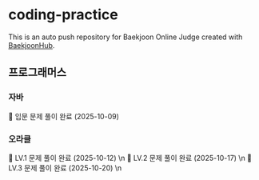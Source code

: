 # coding-practice
This is an auto push repository for Baekjoon Online Judge created with [BaekjoonHub](https://github.com/BaekjoonHub/BaekjoonHub).

## 프로그래머스
### 자바
🎉 입문 문제 풀이 완료 (2025-10-09)

### 오라클 
🎉 LV.1 문제 풀이 완료 (2025-10-12) \n
🎉 LV.2 문제 풀이 완료 (2025-10-17) \n
🎉 LV.3 문제 풀이 완료 (2025-10-20) \n
